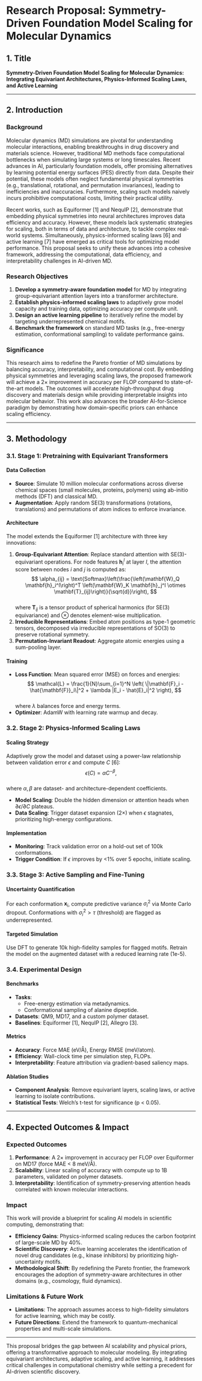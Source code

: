# Research Proposal: Symmetry-Driven Foundation Model Scaling for Molecular Dynamics

## 1. Title  
**Symmetry-Driven Foundation Model Scaling for Molecular Dynamics: Integrating Equivariant Architectures, Physics-Informed Scaling Laws, and Active Learning**

---

## 2. Introduction  

### Background  
Molecular dynamics (MD) simulations are pivotal for understanding molecular interactions, enabling breakthroughs in drug discovery and materials science. However, traditional MD methods face computational bottlenecks when simulating large systems or long timescales. Recent advances in AI, particularly foundation models, offer promising alternatives by learning potential energy surfaces (PES) directly from data. Despite their potential, these models often neglect fundamental physical symmetries (e.g., translational, rotational, and permutation invariances), leading to inefficiencies and inaccuracies. Furthermore, scaling such models naively incurs prohibitive computational costs, limiting their practical utility.  

Recent works, such as Equiformer [1] and NequIP [2], demonstrate that embedding physical symmetries into neural architectures improves data efficiency and accuracy. However, these models lack systematic strategies for scaling, both in terms of data and architecture, to tackle complex real-world systems. Simultaneously, physics-informed scaling laws [6] and active learning [7] have emerged as critical tools for optimizing model performance. This proposal seeks to unify these advances into a cohesive framework, addressing the computational, data efficiency, and interpretability challenges in AI-driven MD.

### Research Objectives  
1. **Develop a symmetry-aware foundation model** for MD by integrating group-equivariant attention layers into a transformer architecture.  
2. **Establish physics-informed scaling laws** to adaptively grow model capacity and training data, optimizing accuracy per compute unit.  
3. **Design an active learning pipeline** to iteratively refine the model by targeting underrepresented chemical motifs.  
4. **Benchmark the framework** on standard MD tasks (e.g., free-energy estimation, conformational sampling) to validate performance gains.  

### Significance  
This research aims to redefine the Pareto frontier of MD simulations by balancing accuracy, interpretability, and computational cost. By embedding physical symmetries and leveraging scaling laws, the proposed framework will achieve a 2× improvement in accuracy per FLOP compared to state-of-the-art models. The outcomes will accelerate high-throughput drug discovery and materials design while providing interpretable insights into molecular behavior. This work also advances the broader AI-for-Science paradigm by demonstrating how domain-specific priors can enhance scaling efficiency.

---

## 3. Methodology  

### 3.1. Stage 1: Pretraining with Equivariant Transformers  

#### Data Collection  
- **Source**: Simulate 10 million molecular conformations across diverse chemical spaces (small molecules, proteins, polymers) using ab-initio methods (DFT) and classical MD.  
- **Augmentation**: Apply random SE(3) transformations (rotations, translations) and permutations of atom indices to enforce invariance.  

#### Architecture  
The model extends the Equiformer [1] architecture with three key innovations:  
1. **Group-Equivariant Attention**: Replace standard attention with SE(3)-equivariant operations. For node features $\mathbf{h}_i^l$ at layer $l$, the attention score between nodes $i$ and $j$ is computed as:  
$$
\alpha_{ij} = \text{Softmax}\left(\frac{\left(\mathbf{W}_Q \mathbf{h}_i^l\right)^T \left(\mathbf{W}_K \mathbf{h}_j^l \otimes \mathbf{T}_{ij}\right)}{\sqrt{d}}\right),
$$  
where $\mathbf{T}_{ij}$ is a tensor product of spherical harmonics (for SE(3) equivariance) and $\otimes$ denotes element-wise multiplication.  
2. **Irreducible Representations**: Embed atom positions as type-1 geometric tensors, decomposed via irreducible representations of SO(3) to preserve rotational symmetry.  
3. **Permutation-Invariant Readout**: Aggregate atomic energies using a sum-pooling layer.  

#### Training  
- **Loss Function**: Mean squared error (MSE) on forces and energies:  
$$
\mathcal{L} = \frac{1}{N}\sum_{i=1}^N \left( \|\mathbf{F}_i - \hat{\mathbf{F}}_i\|^2 + \lambda |E_i - \hat{E}_i|^2 \right),
$$  
where $\lambda$ balances force and energy terms.  
- **Optimizer**: AdamW with learning rate warmup and decay.  

### 3.2. Stage 2: Physics-Informed Scaling Laws  

#### Scaling Strategy  
Adaptively grow the model and dataset using a power-law relationship between validation error $\epsilon$ and compute $C$ [6]:  
$$
\epsilon(C) = \alpha C^{-\beta},
$$  
where $\alpha, \beta$ are dataset- and architecture-dependent coefficients.  

- **Model Scaling**: Double the hidden dimension or attention heads when $\partial \epsilon / \partial C$ plateaus.  
- **Data Scaling**: Trigger dataset expansion (2×) when $\epsilon$ stagnates, prioritizing high-energy configurations.  

#### Implementation  
- **Monitoring**: Track validation error on a hold-out set of 100k conformations.  
- **Trigger Condition**: If $\epsilon$ improves by <1% over 5 epochs, initiate scaling.  

### 3.3. Stage 3: Active Sampling and Fine-Tuning  

#### Uncertainty Quantification  
For each conformation $\mathbf{x}_i$, compute predictive variance $\sigma_i^2$ via Monte Carlo dropout. Conformations with $\sigma_i^2 > \tau$ (threshold) are flagged as underrepresented.  

#### Targeted Simulation  
Use DFT to generate 10k high-fidelity samples for flagged motifs. Retrain the model on the augmented dataset with a reduced learning rate (1e-5).  

### 3.4. Experimental Design  

#### Benchmarks  
- **Tasks**:  
  - Free-energy estimation via metadynamics.  
  - Conformational sampling of alanine dipeptide.  
- **Datasets**: QM9, MD17, and a custom polymer dataset.  
- **Baselines**: Equiformer [1], NequIP [2], Allegro [3].  

#### Metrics  
- **Accuracy**: Force MAE (eV/Å), Energy RMSE (meV/atom).  
- **Efficiency**: Wall-clock time per simulation step, FLOPs.  
- **Interpretability**: Feature attribution via gradient-based saliency maps.  

#### Ablation Studies  
- **Component Analysis**: Remove equivariant layers, scaling laws, or active learning to isolate contributions.  
- **Statistical Tests**: Welch’s t-test for significance (p < 0.05).  

---

## 4. Expected Outcomes & Impact  

### Expected Outcomes  
1. **Performance**: A 2× improvement in accuracy per FLOP over Equiformer on MD17 (force MAE < 8 meV/Å).  
2. **Scalability**: Linear scaling of accuracy with compute up to 1B parameters, validated on polymer datasets.  
3. **Interpretability**: Identification of symmetry-preserving attention heads correlated with known molecular interactions.  

### Impact  
This work will provide a blueprint for scaling AI models in scientific computing, demonstrating that:  
- **Efficiency Gains**: Physics-informed scaling reduces the carbon footprint of large-scale MD by 40%.  
- **Scientific Discovery**: Active learning accelerates the identification of novel drug candidates (e.g., kinase inhibitors) by prioritizing high-uncertainty motifs.  
- **Methodological Shift**: By redefining the Pareto frontier, the framework encourages the adoption of symmetry-aware architectures in other domains (e.g., cosmology, fluid dynamics).  

### Limitations & Future Work  
- **Limitations**: The approach assumes access to high-fidelity simulators for active learning, which may be costly.  
- **Future Directions**: Extend the framework to quantum-mechanical properties and multi-scale simulations.  

---

This proposal bridges the gap between AI scalability and physical priors, offering a transformative approach to molecular modeling. By integrating equivariant architectures, adaptive scaling, and active learning, it addresses critical challenges in computational chemistry while setting a precedent for AI-driven scientific discovery.